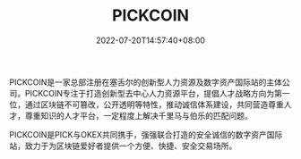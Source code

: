 ﻿---
weight: 
title: "PICKCOIN"
description: "PICKCOIN是一家总部注册在塞舌…"
date: 2022-07-20T14:57:40+08:00
lastmod: 2022-07-20T14:57:40+08:00
draft: false
authors: ["Simon"]
featuredImage: "pickcoin.jpg"
link: "www.pickcoin.top"
tags: ["交易所","PICKCOIN"]
categories: ["navigation"]
navigation: ["交易所"]
lightgallery: true
toc: true
pinned: false
recommend: false
recommend1: false
---
PICKCOIN是一家总部注册在塞舌尔的创新型人力资源及数字资产国际站的主体公司。PICKCOIN专注于打造创新型去中心人力资源平台，提倡人才战略方向为第一位，通过区块链不可篡改，公开透明等特性，推动诚信体系建设，共同营造尊重人才，尊重知识的人才平台，一定程度上解决千里马与伯乐的匹配问题。

PICKCOIN是PICK与OKEX共同携手，强强联合打造的安全诚信的数字资产国际站，致力于为区块链爱好者提供一个方便、快捷、安全交易场所。